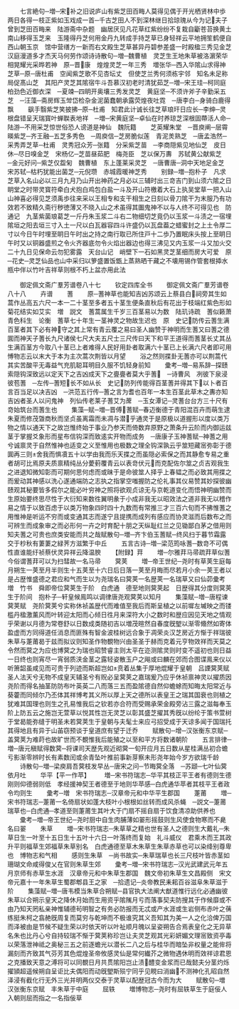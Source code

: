 <!-- { "loadSidebar": true } -->
　　七言絶句─増─宋补之旧说庐山有紫芝田百畮人莫得见偶于开光栖贤林中歩两日各得一枝正紫如玉戏成一首─千古芝田人不到深林继日拾琼瑰从今为记夫子曾到芝田百畮来　陆游斋中杂题　幽居厌见凡花草红紫纷纷不复栽自斸苍苔换黄土南山移得玉芝来　玉隆得丹芝何用金丹九转成手持芝草已身轻祥云平地拥笙鹤便自西山朝玉京　馆中营缮方一新而右文殿生芝草甚异丹碧参差盛一时殿楹三秀见金芝汉庭漫道多才杰天马何劳作颂诗诗散句─増─魏曹植　灵芝生王地朱草被洛濵荣华相晃耀光采晔若神　原─晋康　煌煌灵芝一年三秀　増张华─西入华隂山求得神芝草─原─唐杜甫　空闻紫芝歌不见杏坛丈　但使芝兰秀何须栋宇邻　知名未足称局促髙山芝　其阳产灵芝其隂宿牛斗吾慕汉初老时清犹茹芝─増─宋王珪─柯同庭柏劲色近御衣深　─夏竦─四眀开奥壤三秀发灵芝　黄庭坚─不须许斧子辛勤采五芝　─汪藻─斋房辉玉斚岱检杂金泥菌蠢朝承露荧煌夜吐霓　─唐李白─身骑白鹿得飘
　　飖手翳紫芝笑披拂─原─杜甫　知君此计诚长往芝草琅玕日应长─李绅─灵根盘错呈天瑞寳叶蝉聫表地祥　─増─宋黄庭坚─卓仙在时养琼芝深根固蔕活人命─陆游─不用采芝惊世俗恐人谤道是神仙　魏阮籍
　　芝英耀朱堂　─晋庾阐─层霄暎紫芝─齐王融─五芝多秀色　─周庾信─芝房脆似莲　青泥羙熟芝　─唐孟浩然─采秀弄芝草─杜甫　灵秀冠众芳─张籍　分采紫芝苗　─李商隠紫见地仙芝　皮日休─尽日嗅金芝　宋杨亿─芝苗昼茹肥　梅尧臣　芝以保万夀　苏轼黄公献紫芝　─金元好问─紫芝仅盌匊　魏曹植　东上蓬莱采灵芝　─唐曹唐─洞中天地足金芝　宋苏轼─枯朽犹能出菌芝─元倪瓒　赤城霞暖神芝秀
　　别録─増─抱朴子　凡求芝草入名山必以三月九月乃山开出神药之月必以三辅时出三竒吉门到山须六隂之日眀堂之时带灵寳符牵白犬抱白鸡包白盐一斗及开山符檄着大石上执吴堂草一把入山山神喜必得见芝须禹歩往来采以王相专和支干相生之日刻以骨刀隂干为末服乃有功效若不致精久斋行秽徳薄又不晓入山之术虽得其圗鬼神不以与人终不可得见也　防通记　九茎紫菌琅葛芝一斤丹朱玉浆二斗右二物细切芝竟仍以玉浆一斗渍之一宿埋隂垣之阳去垣三寸入土一尺以白瓦器容四斗许盛仍以瓦盘葢之蜡蜜封之上土令厚二寸以今日午时埋至眀日午时出之持之南行取已所住戸十二歩乃置眠床头按上至眀日午时又以铜器盛煎之令火齐器底勿令火焰出器边也得三沸见又内玉浆一斗又加火交二十九日见保命云勿犯雾露　天台山记　峭壁下一石如黑灵芝茎细而房大可爱　原─花史─灵芝仙品也山中采归以箩盛置饭甑上蒸熟晒干藏之不壊用锡作管套根揷水瓶中伴以竹叶吉祥草则根不朽上盆亦用此法









　　御定佩文斋广羣芳谱卷八十七
　　钦定四库全书
　　御定佩文斋广羣芳谱卷八十八
　　卉谱
　　蓍
　　原─蓍神草也能知吉凶苏颂云上蔡县白祠旁其生如蒿作丛高五六尺一本一二十茎至多者五十茎生便条直秋后有花出于枝端红紫色形如菊花结实如艾实　増　説文　蓍蒿属生千岁三百茎易以为数　陆玑诗疏　蓍似籁萧青色科生　论衡　蓍草七十年生一茎神灵之物故生迟也　原　史记防传云蓍生满百茎者其下必有神守之其上常有青云覆之易曰圣人幽赞于神明而生蓍又曰蓍之德圎而神天子蓍长九尺诸侯七尺大夫五尺士三尺传曰天下和平王道得而蓍茎长丈其丛生满百茎方今取八十茎已上者难得人民好用卦者取满六十茎已上长满六尺者即可用愽物志云以末大于本为主次蒿次荆皆以月望
　　浴之然则揲卦无蓍亦可以荆蒿代其实苦酸平无毒益气充肌聪耳明目久服不饥轻身前知
　　彚考─増─易系辞─探赜索隠钩深致远以定天下之吉凶成天下之亹亹者莫大乎蓍　─诗曹风　冽彼下泉浸彼苞蓍　─左传─蓍短长不如从长　史记防列传能得百茎蓍并得其下以卜者百言百当足以决吉凶　─洪范五行传─蓍之言为耆也百年一本生百茎此草木之夀亦知吉凶者圣人以问鬼神　列仙传老莱子蓍艾为蓆　─玉女潭记─灵蓍台台方三十尺有竒始筑台而蓍生也
　　集藻─赋─増─晋傅蓍赋─春迈衡德于青阳混百卉而萌生逮朱夏而修茂曁商秋而坚贞虽离霜而未凋与潜乎通灵于是原极以道握形以度以类万物之情以通天下之故岂惟终始于事业乃参天而倚数弃原野之萧条升云阶而内御运兹茎于掌握爻象形而星布信钩深而致逺实开物而成务　─唐康子玉神蓍赋─神蓍之用兮诚禀灵于自然惟神也适变之义至惟用也极数之理全钩深孰云乎筮短藏宻弥彰于德圎再三则舍我而惧凟五十以学由我而乐天揲之而虽隠必索保之而其静愈专易之重者胡可比焉原夫质禀精纯丛分薆薱覆青云以表竒伏元而克配佐尔筮之贞吉观我生之进退知微知彰而可期何思何虑而或昧于是命彼筮人择乎上春韫之而必致其用揲之而爰动其神感以洗心遂通端防之志执之指掌空嗤握防之伦礼事其仪易赞其妙探彼幽赜观其秘要皆多假尔之能必叶穷神之照将欲观贞谅无与京乾道变化而悟神明幽赞而生原始要终思尽性于大衍知来数徃翼明彖于小成非我无以昭效法之道非我无以稽作易之情于以致百虑于以类万物象四时四十九数而有常推三才三百六旬而不拂惟蓍之用惟神是听运不穷而或变通其志而遂宁且提携而成列有感应而协灵滋而后数布之而可辨生而成象审之而必形何一卉之时育配十朋之天纵耻红兰之见锄鄙白茅之借用则知夫蓍之可贵也庶类安能而共之哉赋散句─増─齐卞伯玉蓍赋─终风扫于暮节霜露交于杪秋有萋萋之緑荠方滋繁于中丘
　　五言古诗─増─梁范筠咏蓍─数竒不可偶性直谁能纡祯蔡伏灵异祥云降温腴
　　【附録】荓
　　増─尔雅荓马帚疏荓草似蓍今俗谓蓍荓可以为扫彗故一名马帚
　　蓂荚
　　増─帝王世纪─尧时有草荚生庭每月朔生一荚至月半则生十五荚至十六日后日落一荚至月晦而尽若月小余一荚王者以是占歴惟盛德之君应和气而生以为尧瑞名曰蓂荚一名歴荚一名瑞草又曰仙茆彚考　増　竹书　舜即帝位蓂荚生于阶　白虎通　德至地则蓂荚起　日歴得其分度则蓂荚生于阶间　抱朴子─轩皇候鳯鸣以调律唐尧观蓂荚以知月
　　集藻赋─増─唐程谏蓂荚赋　尧阶蓂荚兮实称休祯盖歴代而难值至我后而斯呈植之以前墀左墄映之而镂槛丹楹激薰风而叶转迎太阳而心倾日徃月来深符大小之数时和歴应因见天地之情观乎荣谢以月德为常卷舒以日数成类随初吉以増茂暄然自春度旣朢以渐零翛然如寄体盈虚而方同得道任消息而匪殊有智金波桂树远合象于凋荣炎汉芝房近方惭于祥瑞彼朱草与萐莆曷于兹而拟议则知圣作物覩物兴由圣圣于赫而克着元亨物效祥而天莫之令然而蓂之为应也博蓂之为瑞也昭赞睿主则太平在迩测隂灵则时变不遥初也则日益一日终也则宵尽一宵弱质浃金茎之露轻姿散玉户之飚或曰麟在郊而合图谍鳯来仪以听箫韶虽咸见而可贵于列迹而斯超岂如贲着丛集于厚地焜耀于皇朝　吕諲蓂荚赋圣人法天兮无物不成皇天辅圣兮有贶必呈蓂荚之嘉瑞爰乃应乎休祯禀神灵以擢质因尧阶而得名抽茎防防布叶英英二八而落三五而盈隂德自然仰蟾蜍而知晦太阳常近与葵藿而同倾尔乃丕体其祥博考其义所以厚上天之德所以表皇王之瑞其国衰也则植之犹难其国理也则生之孔易惟我后之钦若亦合符而受赐承荣金殿旁沾三露之滋每奉玉阶上防五云之施岂无萱草以悦其性岂无灵芝以彰其盛芝擢其秀旣以纷纶于策书萱树于堂曷能弥缝于明圣未若蓂荚生于皇朝与夫髦士来应弓招受成于天谅多闻于国瑞托其得地且有异于山苖窃预谈于皇道庶有望于迁乔
　　赋散句─增─汉张衡东京赋─盖蓂荚为难莳也故旷世而不覩惟我后能殖之以至和平方将数诸朝阶
　　五言排律─増─唐元稹赋得数蓂─将课司天歴先观近砌蓂一旬开应月五日数从星桂满丛初合蟾亏影渐零辨时长有素数闰或余青坠叶推前事新芽察未形尧年始今岁方欲瑞千龄
　　诗散句─増─梁庾肩吾蓂枝发早丛─唐宋之问─节晦蓂全落　─苏颋─七叶仙蓂依月吐
　　华平【平一作苹】
　　増─宋书符瑞志─华平其枝正平王者有德则生德刚则仰德弱则低　孝经援神契王者德至于地则华苹感─白虎通华苹者其枝平王者政令均则生
　　彚考─増　宋书符瑞志─汉章帝元和中华平生郡国
　　萐莆
　　増─宋书符瑞志─萐莆一名倚扇状如蓬大枝叶小根根如丝转而成风杀蝇　─説文─萐莆瑞草也─白虎通─孝道至则萐莆生其叶大于门扇不摇自扇于饮食清凉助供养也
　　彚考─増─帝王世纪─尧时厨中自生肉脯薄如翣形摇鼓则生风使食物寒而不臰名曰翣
　　朱草
　　増─宋书符瑞志─朱草草之精也世有圣人之德则生大戴礼─朱草日生一叶至十五日生十五叶十六日一叶落终而复始　礼斗威仪　君乘木而王其政升平则福草生郊福草朱草别名　白虎通德至草木朱草生朱草赤草也可以染绛别尊卑也　博物志和气相
　　感则生朱草　─尚书故实─朱草瑞草也长三尺枝叶皆赤茎如珊瑚文命咸得俊乂在官则朱草生郊
　　彚考─増─宋书符瑞志─汉光武建武元年五月京师有赤草生水涯　汉章帝元和中朱草生郡国　魏文帝初朱草生文昌殿侧　宋文帝元嘉十一年朱草生蜀郡郫县王之家　─拾遗记─炎帝教民耒耜百谷滋阜朱草滋于阶
　　集藻赋─増─唐韦模当朱草合朔赋─县官执大法阐大猷道惟行远化必通幽彼朱草以合朔示皇天之降休月始而生用资乎隂隲月亏而落事契夫防搜其于作候靡或不由乃知天罔私亲神惟辅德茍明智之有务必防报而无忒或产水涯或生岩侧布赤叶之蒨练挺朱柯之翕赩旣周复而莫穷与乾坤而不极谁究其义吾知其为美一人之化洽俾万国而泽被由是节候不疑生荣以时依天听以叶祉顺月魄以呈姿朔告合焉表皇化之无异草名朱也比丹心兮自持较瑞不惭于蓂荚称珍岂让夫灵芝观其光彩妍媚文理宻致资亭毒以荣落泄神祗之奥秘三五之前逐蟾光以潜长二八之后与桂华而暗坠非权量之能侔将漏刻而齐致其气芬芳其色焜煌圣帝攸感灵仙是常何纎芥之微物遇休明而效祥谅君恩之克播致天意之溥将可以同覩日月共贯隂阳岂止渍醴变金浆而已哉懿夫分茎灼烁擢頴超遥候朔自呈讵比夫偶阳而动旣朢斯殒宁同乎见睍曰消幽不测神化孔昭自然泽浸有截化行无外三光并明两仪交泰于灵草以配歴冠古今而为大
　　赋散句─増　汉张衡东京赋　丰朱草于中庭
　　屈轶
　　増博物志─尧时有屈轶草生于庭佞人入朝则屈而指之一名指佞草
